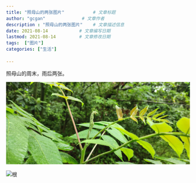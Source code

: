 ```yaml
---
title: "照母山的两张图片"           # 文章标题
author: "gcgan"              # 文章作者
description : "照母山的两张图片"    # 文章描述信息
date: 2021-08-14            # 文章编写日期
lastmod: 2021-08-14         # 文章修改日期
tags:  ["图片"]
categories: ["生活"]

---
```

照母山的周末，雨后两张。

<!--more-->

![芽](/images/芽.jpg)

![根](/images/根.jpg)
